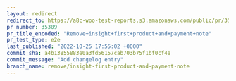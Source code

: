 ```yaml
---
layout: redirect
redirect_to: https://a8c-woo-test-reports.s3.amazonaws.com/public/pr/35309/e2e/index.html
pr_number: 35309
pr_title_encoded: "Remove+insight+first+product+and+payment+note"
pr_test_type: e2e
last_published: "2022-10-25 17:55:02 +0000"
commit_sha: a4b13855883e0a3fd56157cab703b75f1bf0cf4e
commit_message: "Add changelog entry"
branch_name: remove/insight-first-product-and-payment-note
---
```


